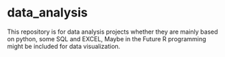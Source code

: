 # data_analysis
This repository is for data analysis projects whether they are mainly based on python, some SQL and EXCEL, Maybe in the Future R programming might be included for data visualization.
